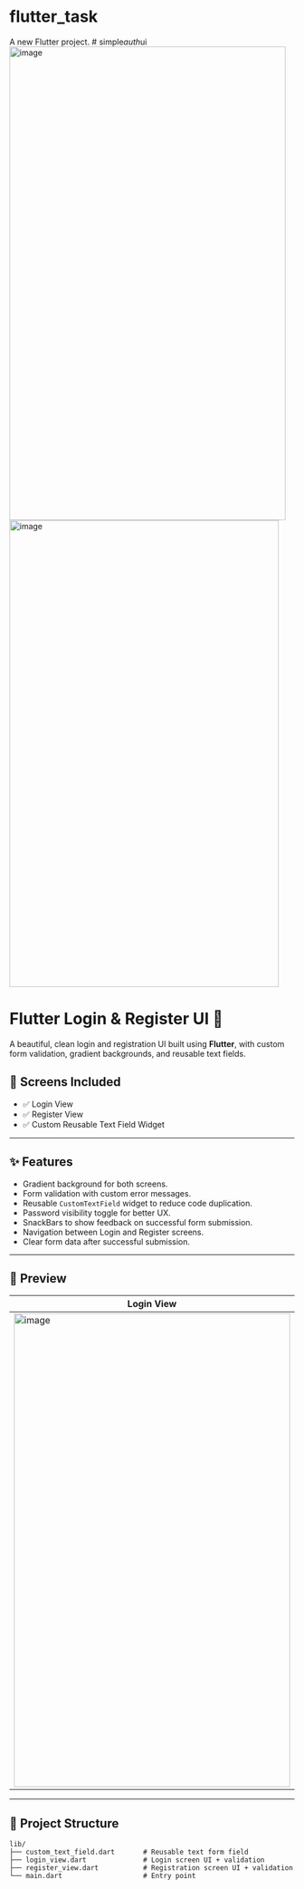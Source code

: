 # flutter_task

A new Flutter project.
#   s i m p l e _ a u t h _ u i 
<img width="488" height="836" alt="image" src="https://github.com/user-attachments/assets/fdf0d0c1-7ab1-4b8d-b693-0024f8368209" />
<img width="476" height="824" alt="image" src="https://github.com/user-attachments/assets/0f868fa7-dcec-48b4-98dc-31395cd80071" />
# Flutter Login & Register UI 🌈

A beautiful, clean login and registration UI built using **Flutter**, with custom form validation, gradient backgrounds, and reusable text fields.

## 📱 Screens Included

- ✅ Login View  
- ✅ Register View  
- ✅ Custom Reusable Text Field Widget

---

## ✨ Features

- Gradient background for both screens.
- Form validation with custom error messages.
- Reusable `CustomTextField` widget to reduce code duplication.
- Password visibility toggle for better UX.
- SnackBars to show feedback on successful form submission.
- Navigation between Login and Register screens.
- Clear form data after successful submission.

---

## 📸 Preview

| Login View | Register View |
|------------|---------------|
| <img width="488" height="836" alt="image" src="https://github.com/user-attachments/assets/fdf0d0c1-7ab1-4b8d-b693-0024f8368209" /> | <img width="476" height="824" alt="image" src="https://github.com/user-attachments/assets/0f868fa7-dcec-48b4-98dc-31395cd80071" /> |

---

## 🧩 Project Structure

```plaintext
lib/
├── custom_text_field.dart       # Reusable text form field
├── login_view.dart              # Login screen UI + validation
├── register_view.dart           # Registration screen UI + validation
└── main.dart                    # Entry point

 
 

